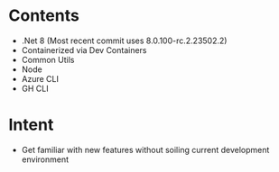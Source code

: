 # Contents
- .Net 8 (Most recent commit uses 8.0.100-rc.2.23502.2)
- Containerized via Dev Containers
- Common Utils
- Node
- Azure CLI
- GH CLI

# Intent
- Get familiar with new features without soiling current development environment
